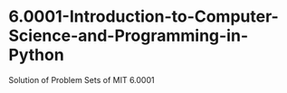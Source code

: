 # 6.0001-Introduction-to-Computer-Science-and-Programming-in-Python
Solution of Problem Sets of MIT 6.0001
